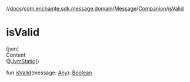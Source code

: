//[docs](../../../index.md)/[com.enchainte.sdk.message.domain](../../index.md)/[Message](../index.md)/[Companion](index.md)/[isValid](is-valid.md)



# isValid  
[jvm]  
Content  
@[JvmStatic](https://kotlinlang.org/api/latest/jvm/stdlib/kotlin.jvm/-jvm-static/index.html)()  
  
fun [isValid](is-valid.md)(message: [Any](https://kotlinlang.org/api/latest/jvm/stdlib/kotlin/-any/index.html)): [Boolean](https://kotlinlang.org/api/latest/jvm/stdlib/kotlin/-boolean/index.html)  



